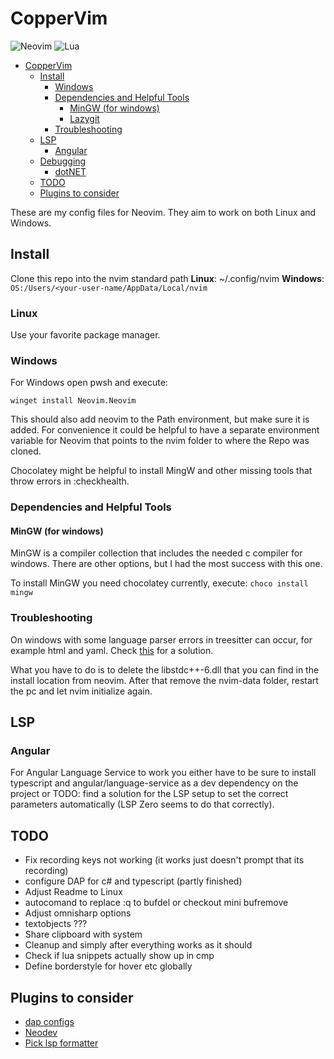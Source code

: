 # CopperVim

![Neovim](https://img.shields.io/badge/NeoVim-%2357A143.svg?&style=for-the-badge&logo=neovim&logoColor=white)
![Lua](https://img.shields.io/badge/lua-%232C2D72.svg?style=for-the-badge&logo=lua&logoColor=white)

<!--toc:start-->

- [CopperVim](#coppervim)
  - [Install](#install)
    - [Windows](#windows)
    - [Dependencies and Helpful Tools](#dependencies-and-helpful-tools)
      - [MinGW (for windows)](#mingw-for-windows)
      - [Lazygit](#lazygit)
    - [Troubleshooting](#troubleshooting)
  - [LSP](#lsp)
    - [Angular](#angular)
  - [Debugging](#debugging)
    - [dotNET](#dotnet)
  - [TODO](#todo)
  - [Plugins to consider](#plugins-to-consider)
  <!--toc:end-->

These are my config files for Neovim.
They aim to work on both Linux and Windows.

## Install

Clone this repo into the nvim standard path
**Linux**: ~/.config/nvim
**Windows**: `OS:/Users/<your-user-name/AppData/Local/nvim`

### Linux

Use your favorite package manager.

### Windows

For Windows open pwsh and execute:

```pwsh
winget install Neovim.Neovim
```

This should also add neovim to the Path environment, but make sure it is added.
For convenience it could be helpful to have a separate environment variable for
Neovim that points to the nvim folder to where the Repo was cloned.

Chocolatey might be helpful to install MingW and other missing tools that throw
errors in :checkhealth.

### Dependencies and Helpful Tools

#### MinGW (for windows)

MinGW is a compiler collection that includes the needed c compiler for windows.
There are other options, but I had the most success with this one.

To install MinGW you need chocolatey currently, execute: `choco install mingw`

### Troubleshooting

On windows with some language parser errors in treesitter can occur, for example
html and yaml. Check [this][treesitter-help-link] for a solution.

What you have to do is to delete the libstdc++-6.dll that you can find in the
install location from neovim. After that remove the nvim-data folder, restart
the pc and let nvim initialize again.

## LSP

### Angular

For Angular Language Service to work you either have to be sure to install
typescript and angular/language-service as a dev dependency on the project or
TODO: find a solution for the LSP setup to set the correct parameters
automatically (LSP Zero seems to do that correctly).

## TODO

- Fix recording keys not working (it works just doesn't prompt that its
  recording)
- configure DAP for c# and typescript (partly finished)
- Adjust Readme to Linux
- autocomand to replace :q to bufdel or checkout mini bufremove
- Adjust omnisharp options
- textobjects ???
- Share clipboard with system
- Cleanup and simply after everything works as it should
- Check if lua snippets actually show up in cmp
- Define borderstyle for hover etc globally

## Plugins to consider

- [dap configs](https://github.com/ldelossa/nvim-dap-projects)
- [Neodev](https://github.com/folke/neodev.nvim)
- [Pick lsp formatter](https://github.com/fmbarina/pick-lsp-formatter.nvim)

[treesitter-help-link]:
  https://github.com/nvim-treesitter/nvim-treesitter/issues/3587#issuecomment-1306608973

